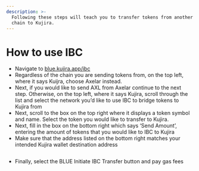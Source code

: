 ```yaml
---
description: >-
  Following these steps will teach you to transfer tokens from another Cosmos
  chain to Kujira.
---
```


# How to use IBC

* Navigate to [blue.kujira.app/ibc](https://blue.kujira.app/ibc)
* Regardless of the chain you are sending tokens from, on the top left, where it says Kuijra, choose Axelar instead.
* Next, if you would like to send AXL from Axelar continue to the next step. Otherwise, on the top left, where it says Kujira, scroll through the list and select the network you’d like to use IBC to bridge tokens to Kujira from
* Next, scroll to the box on the top right where it displays a token symbol and name. Select the token you would like to transfer to Kujira.
* Next, fill in the box on the bottom right which says ‘Send Amount’, entering the amount of tokens that you would like to IBC to Kujira
* Make sure that the address listed on the bottom right matches your intended Kujira wallet destination address

<figure><img src="https://lh6.googleusercontent.com/ZOekKp_MRBBq9P5rDFJ6-PMxA2f4ndLe0pu7LbEdjlc_tG-93vRewjqr6nPAQXkWH4tMx_kPfx-dPNu2VWafN99yqKW67dsMtC9_ApMzZIodmIHSn3hHfqnRdsZR7a0jY5OQZJg850C-kW4Ve-1DnMs" alt=""><figcaption></figcaption></figure>

* Finally, select the BLUE Initiate IBC Transfer button and pay gas fees
